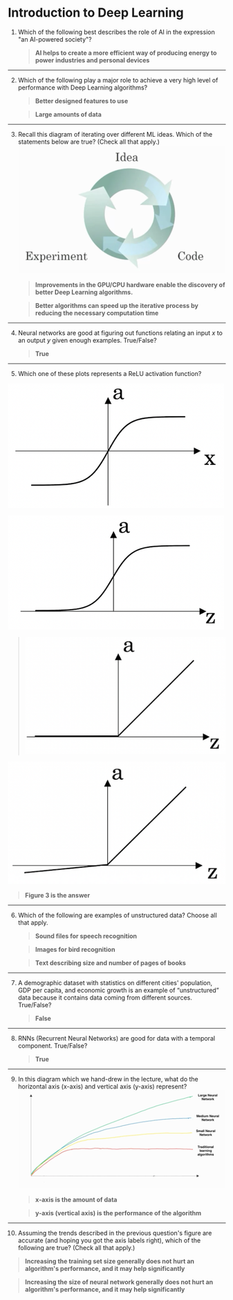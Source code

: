 # Introduction to Deep Learning

1. Which of the following best describes the role of AI in the expression "an AI-powered society"?

   > **AI helps to create a more efficient way of producing energy to power industries and personal devices**

---

2. Which of the following play a major role to achieve a very high level of performance with Deep Learning algorithms?

    > **Better designed features to use**

    > **Large amounts of data**

---

3. Recall this diagram of iterating over different ML ideas. Which of the statements below are true? (Check all that apply.)
![q3.png](img/q3.png)

    > **Improvements in the GPU/CPU hardware enable the discovery of better Deep Learning algorithms.**

    > **Better algorithms can speed up the iterative process by reducing the necessary computation time**

---

4. Neural networks are good at figuring out functions relating an input $x$ to an output $y$ given enough examples. True/False?

    > **True**

---

5. Which one of these plots represents a ReLU activation function?

![q5_f1.png](img/q5_f1.png)

![q5_f2.png](img/q5_f2.png)

  > ![q5_f3.png](img/q5_f3.png)

![q5_f4.png](img/q5_f4.png)

   > **Figure 3 is the answer**
---

6. Which of the following are examples of unstructured data? Choose all that apply.

    > **Sound files for speech recognition**

    > **Images for bird recognition**

    > **Text describing size and number of pages of books**

---

7. A demographic dataset with statistics on different cities' population, GDP per capita, and economic growth is an example of “unstructured” data because it contains data coming from different sources. True/False?

    > **False**

---

8. RNNs (Recurrent Neural Networks) are good for data with a temporal component. True/False?

    > **True**

---

9. In this diagram which we hand-drew in the lecture, what do the horizontal axis (x-axis) and vertical axis (y-axis) represent?
![q9.png](img/q9.png)

   > **x-axis is the amount of data**

   > **y-axis (vertical axis) is the performance of the algorithm**

---

10.  Assuming the trends described in the previous question's figure are accurate (and hoping you got the axis labels right), which of the following are true? (Check all that apply.)

   > **Increasing the training set size generally does not hurt an algorithm's performance, and it may help significantly**

   > **Increasing the size of neural network generally does not hurt an algorithm's performance, and it may help significantly**
